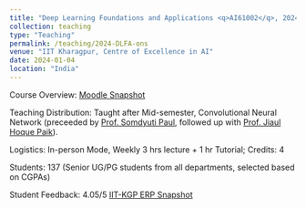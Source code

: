 ```yaml
---
title: "Deep Learning Foundations and Applications <q>AI61002</q>, 2024 Spring, IIT Kharagpur"
collection: teaching
type: "Teaching"
permalink: /teaching/2024-DLFA-ons
venue: "IIT Kharagpur, Centre of Excellence in AI"
date: 2024-01-04
location: "India"
---
```

Course Overview: <a href="../files/Teaching_DLFA_2024S_ons.pdf">Moodle Snapshot</a>
<p>
Teaching Distribution:  Taught after Mid-semester, Convolutional Neural Network  (preceeded by <a href="https://www.linkedin.com/in/somdyuti-paul-884723a0/?originalSubdomain=in">Prof. Somdyuti Paul</a>, followed up with <a href="https://jiaul.github.io/">Prof. Jiaul Hoque Paik</a>). 
</p>
<p>
Logistics: In-person Mode, Weekly 3 hrs lecture + 1 hr  Tutorial; Credits: 4 
</p>
<p>
Students: 137 (Senior UG/PG students from all departments, selected based on CGPAs)
</p>
<p>
Student Feedback: 4.05/5 <a href="../files/DLFA_S2024_FB_ons.JPG">IIT-KGP ERP Snapshot</a>
</p>

  

